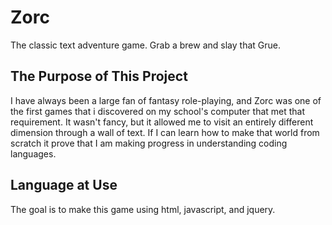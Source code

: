 # Zorc
The classic text adventure game. Grab a brew and slay that Grue.
## The Purpose of This Project
I have always been a large fan of fantasy role-playing, and Zorc was one of the first games that i discovered on my school's computer that met that requirement. It wasn't fancy, but it allowed me to visit an entirely different dimension through a wall of text. If I can learn how to make that world from scratch it prove that I am making progress in understanding coding languages.
## Language at Use
The goal is to make this game using html, javascript, and jquery.
